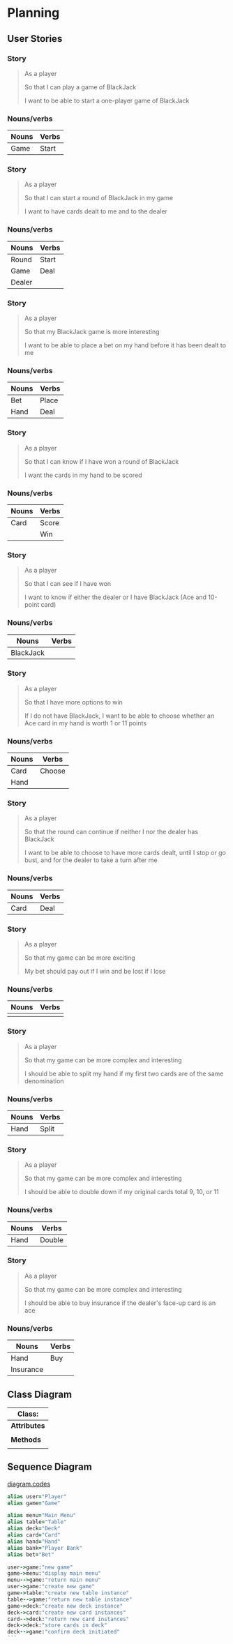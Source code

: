 # Planning

## User Stories

### Story

> As a player
>
> So that I can play a game of BlackJack
>
> I want to be able to start a one-player game of BlackJack

### Nouns/verbs

| Nouns | Verbs |
| ----- | ----- |
| Game | Start |

### Story

> As a player
>
> So that I can start a round of BlackJack in my game
>
> I want to have cards dealt to me and to the dealer

### Nouns/verbs

| Nouns | Verbs |
| ----- | ----- |
| Round | Start |
| Game | Deal |
| Dealer |  |

### Story

> As a player
>
> So that my BlackJack game is more interesting
>
> I want to be able to place a bet on my hand before it has been dealt to me

### Nouns/verbs

| Nouns | Verbs |
| ----- | ----- |
| Bet | Place |
| Hand | Deal |

### Story

> As a player
>
> So that I can know if I have won a round of BlackJack
>
> I want the cards in my hand to be scored

### Nouns/verbs

| Nouns | Verbs |
| ----- | ----- |
| Card | Score |
|  | Win |

### Story

> As a player
>
> So that I can see if I have won
>
> I want to know if either the dealer or I have BlackJack (Ace and 10-point card)

### Nouns/verbs

| Nouns | Verbs |
| ----- | ----- |
| BlackJack |  |

### Story

> As a player
>
> So that I have more options to win
>
> If I do not have BlackJack, I want to be able to choose whether an Ace card in my hand is worth 1 or 11 points

### Nouns/verbs

| Nouns | Verbs |
| ----- | ----- |
| Card | Choose |
| Hand |  |

### Story

> As a player
>
> So that the round can continue if neither I nor the dealer has BlackJack
>
> I want to be able to choose to have more cards dealt, until I stop or go bust, and for the dealer to take a turn after me

### Nouns/verbs

| Nouns | Verbs |
| ----- | ----- |
| Card | Deal |

### Story

> As a player
>
> So that my game can be more exciting
>
> My bet should pay out if I win and be lost if I lose

### Nouns/verbs

| Nouns | Verbs |
| ----- | ----- |
|  |  |

### Story

> As a player
>
> So that my game can be more complex and interesting
>
> I should be able to split my hand if my first two cards are of the same denomination

### Nouns/verbs

| Nouns | Verbs |
| ----- | ----- |
| Hand | Split |

### Story

> As a player
>
> So that my game can be more complex and interesting
>
> I should be able to double down if my original cards total 9, 10, or 11

### Nouns/verbs

| Nouns | Verbs |
| ----- | ----- |
| Hand | Double |

### Story

> As a player
>
> So that my game can be more complex and interesting
>
> I should be able to buy insurance if the dealer's face-up card is an ace

### Nouns/verbs

| Nouns | Verbs |
| ----- | ----- |
| Hand | Buy |
| Insurance |  |

## Class Diagram

| Class:  |
| ------- |
| __Attributes__ |
| |
| __Methods__ |
| |

## Sequence Diagram

[diagram.codes](https://playground.diagram.codes/d/sequence)

````ruby
alias user="Player"
alias game="Game"

alias menu="Main Menu"
alias table="Table"
alias deck="Deck"
alias card="Card"
alias hand="Hand"
alias bank="Player Bank"
alias bet="Bet"

user->game:"new game"
game->menu:"display main menu"
menu-->game:"return main menu"
user->game:"create new game"
game->table:"create new table instance"
table-->game:"return new table instance"
game->deck:"create new deck instance"
deck->card:"create new card instances"
card-->deck:"return new card instances"
deck->deck:"store cards in deck"
deck-->game:"confirm deck initiated"
```
